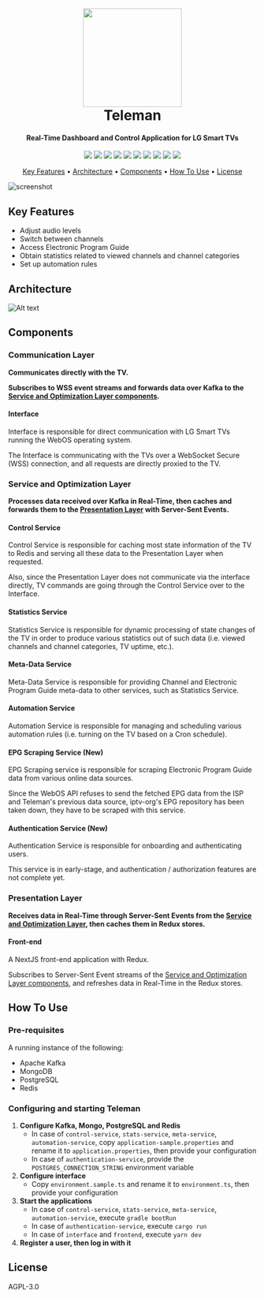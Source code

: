 <h1 align="center">
  <img src="https://i.imgur.com/xktCpU4.png" width="200">

  <br>
  Teleman
  <br>
</h1>

<h4 align="center">Real-Time Dashboard and Control Application for LG Smart TVs</h4>

<p align="center">
    <img src="https://img.shields.io/badge/Node.js-43853D?style=for-the-badge&logo=node.js&logoColor=white">
    <img src="https://img.shields.io/badge/TypeScript-007ACC?style=for-the-badge&logo=typescript&logoColor=white">
    <img src="https://img.shields.io/badge/Java-ED8B00?style=for-the-badge&logo=openjdk&logoColor=white">
    <img src="https://img.shields.io/badge/Spring-6DB33F?style=for-the-badge&logo=spring&logoColor=white">
    <img src="https://img.shields.io/badge/Rust-000000?style=for-the-badge&logo=rust&logoColor=white">
    <img src="https://img.shields.io/badge/React-20232A?style=for-the-badge&logo=react&logoColor=61DAFB">
    <img src="https://img.shields.io/badge/Redux-593D88?style=for-the-badge&logo=redux&logoColor=white">
    <img src="https://img.shields.io/badge/MongoDB-4EA94B?style=for-the-badge&logo=mongodb&logoColor=white">
    <img src="https://img.shields.io/badge/PostgreSQL-316192?style=for-the-badge&logo=postgresql&logoColor=white">
    <img src="https://img.shields.io/badge/redis-%23DD0031.svg?&style=for-the-badge&logo=redis&logoColor=white">
</p>
<p align="center">
  <a href="#key-features">Key Features</a> •
  <a href="#architecture">Architecture</a> •
  <a href="#components">Components</a> •
  <a href="#how-to-use">How To Use</a> •
  <a href="#license">License</a>
</p>

![screenshot](https://pbs.twimg.com/media/Fk58TonXgAE8ooB?format=jpg)

## Key Features

* Adjust audio levels
* Switch between channels
* Access Electronic Program Guide
* Obtain statistics related to viewed channels and channel categories
* Set up automation rules

## Architecture

![Alt text](https://i.imgur.com/4879ZbE.png)

## Components

### Communication Layer

**Communicates directly with the TV.**

**Subscribes to WSS event streams and forwards data over Kafka to the <a href="#service-and-optimization-layer">Service and Optimization Layer components</a>.**

#### Interface

Interface is responsible for direct communication with LG Smart TVs running the WebOS operating system.

The Interface is communicating with the TVs over a WebSocket Secure (WSS) connection, and all requests are directly proxied to the TV.

### Service and Optimization Layer

**Processes data received over Kafka in Real-Time, then caches and forwards them to the <a href="#presentation-layer">Presentation Layer</a> with Server-Sent Events.**

#### Control Service

Control Service is responsible for caching most state information of the TV to Redis and serving all these data to the Presentation Layer when requested.

Also, since the Presentation Layer does not communicate via the interface directly, TV commands are going through the Control Service over to the Interface.

#### Statistics Service

Statistics Service is responsible for dynamic processing of state changes of the TV in order to produce various statistics out of such data (i.e. viewed channels and channel categories, TV uptime, etc.).

#### Meta-Data Service

Meta-Data Service is responsible for providing Channel and Electronic Program Guide meta-data to other services, such as Statistics Service.

#### Automation Service

Automation Service is responsible for managing and scheduling various automation rules (i.e. turning on the TV based on a Cron schedule).

#### EPG Scraping Service (New)

EPG Scraping service is responsible for scraping Electronic Program Guide data from various online data sources.

Since the WebOS API refuses to send the fetched EPG data from the ISP and Teleman's previous data source, iptv-org's EPG repository has been taken down, they have to be scraped with this service.

#### Authentication Service (New)

Authentication Service is responsible for onboarding and authenticating users.

This service is in early-stage, and authentication / authorization features are not complete yet.

### Presentation Layer

**Receives data in Real-Time through Server-Sent Events from the <a href="#service-and-optimization-layer">Service and Optimization Layer</a>, then caches them in Redux stores.**

#### Front-end

A NextJS front-end application with Redux.

Subscribes to Server-Sent Event streams of the <a href="#service-and-optimization-layer">Service and Optimization Layer components</a>, and refreshes data in Real-Time in the Redux stores.

## How To Use

### Pre-requisites

A running instance of the following:

* Apache Kafka
* MongoDB
* PostgreSQL
* Redis

### Configuring and starting Teleman

1. **Configure Kafka, Mongo, PostgreSQL and Redis**
    * In case of `control-service`, `stats-service`, `meta-service`, `automation-service`, copy `application-sample.properties` and rename it to `application.properties`, then provide your configuration
    * In case of `authentication-service`, provide the `POSTGRES_CONNECTION_STRING` environment variable
2. **Configure interface**
    * Copy `environment.sample.ts` and rename it to `environment.ts`, then provide your configuration
3. **Start the applications**
    * In case of `control-service`, `stats-service`, `meta-service`, `automation-service`, execute `gradle bootRun`
    * In case of `authentication-service`, execute `cargo run`
    * In case of `interface` and `frontend`, execute `yarn dev`
4. **Register a user, then log in with it**

## License

AGPL-3.0
